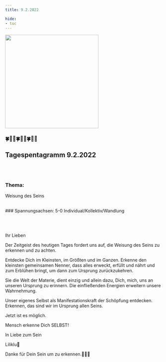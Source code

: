 ```yaml
---
title: 9.2.2022

hide:
- toc
---
```



<style>
img {
  width: 300px;
  max-width: 99%
}
</style>

![](/img/2022-02-09.png)



### 🍀🦋💚🍀🦋💚🍀🦋💚

## Tagespentagramm 9.2.2022

<br><br>
### Thema:
Weisung des Seins

<br>
### Spannungsachsen:
5-0 Individual/Kollektiv/Wandlung

<br><br>


Ihr Lieben

Der Zeitgeist des heutigen Tages fordert uns auf, die Weisung des Seins zu erkennen und zu achten.

Entdecke Dich im Kleinsten, im Größten und im Ganzen. Erkenne den kleinsten gemeinsamen Nenner, dass alles erweckt, erfüllt und nährt und zum Erblühen bringt, um dann zum Ursprung zurückzukehren.

Sie die Welt der Materie, dient einzig und allein dazu, Dich, mich, uns an unseren Ursprung zu erinnern. Die einfließenden Energien erweitern unsere Wahrnehmung.

Unser eigenes Selbst als Manifestationskraft der Schöpfung entdecken. Erkennen, das sind wir im Ursprung allen Seins.

Jetzt ist es möglich.

Mensch erkenne Dich SELBST!

In Liebe zum Sein

Liliklu🦋

Danke für Dein Sein um zu erkennen.💖✨🧚
